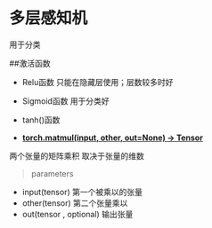 # 多层感知机
用于分类

##激活函数
- Relu函数
只能在隐藏层使用；层数较多时好

- Sigmoid函数
用于分类好

- tanh()函数

- [**torch.matmul(input, other, out=None) → Tensor**](https://pytorch.org/docs/stable/torch.html?highlight=torch%20matmul#torch.matmul)

两个张量的矩阵乘积
取决于张量的维数

>parameters
>>
- input(tensor) 第一个被乘以的张量
- other(tensor) 第二个张量乘以
- out(tensor , optional) 输出张量



